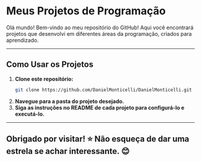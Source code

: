 # **Meus Projetos de Programação**

Olá mundo! Bem-vindo ao meu repositório do GitHub! Aqui você encontrará projetos que desenvolvi em diferentes áreas da programação, criados para aprendizado.

---

## **Como Usar os Projetos**
1. **Clone este repositório:**
   ```bash
   git clone https://github.com/DanielMonticelli/DanielMonticelli.git
   ```
2. **Navegue para a pasta do projeto desejado.**
3. **Siga as instruções no README de cada projeto para configurá-lo e executá-lo.**

---

## **Obrigado por visitar! ⭐ Não esqueça de dar uma estrela se achar interessante. 😊**